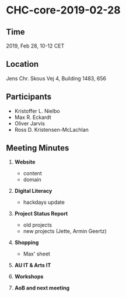 # CHC-core-2019-02-28 #

## Time ##
2019, Feb 28, 10-12 CET

## Location ##
Jens Chr. Skous Vej 4, Building 1483, 656

## Participants ##
- Kristoffer L. Nielbo
- Max R. Eckardt
- Oliver Jarvis 
- Ross D. Kristensen-McLachlan

## Meeting Minutes ##

1. **Website**
	- content
	- domain

2. **Digital Literacy**
	- hackdays update

3. **Project Status Report**
	- old projects
	- new projects (Jette, Armin Geertz)

4. **Shopping**
	- Max' sheet

5. **AU IT & Arts IT**

6. **Workshops**

7. **AoB and next meeting**
